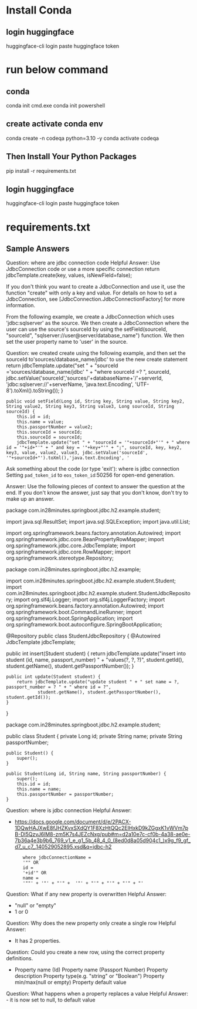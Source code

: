 
# Install Conda

## login huggingface
huggingface-cli login
paste huggingface token



# run below command
## conda
conda init cmd.exe
conda init powershell

## create activate conda env
conda create -n codeqa python=3.10 -y
conda activate codeqa

## Then Install Your Python Packages

pip install -r requirements.txt

## login huggingface
huggingface-cli login
paste huggingface token

# requirements.txt


## Sample Answers

Question: where are jdbc connection code
Helpful Answer: Use JdbcConnection code or use a more specific connection
        return jdbcTemplate.create(key, values, isNewField=false);

If you don't think you want to create a JdbcConnection and use it, use the function "create" with only a key and value. For details on how to set a JdbcConnection, see [JdbcConnection.JdbcConnectionFactory] for more information.

From the following example, we create a JdbcConnection which uses 'jdbc:sqlserver' as the source. We then create a JdbcConnection where the user can use the source's sourceId by using the setField(sourceId, "sourceId", "sqlserver://user@server/database_name") function. We then set the user property name to 'user' in the source.

Question: we created create using the following example, and then set the sourceId to'sources/database_name/jdbc' to use the new create statement
        return jdbcTemplate.update("set " + "sourceId ='sources/database_name/jdbc' " + "where sourceId =? ", sourceId, jdbc.setValue('sourceId','sources/'+databaseName+'/'+serverId, 'jdbc:sqlserver://'+serverName, 'java.text.Encoding', 'UTF-8').toXml().toString());
    }

    public void setField(Long id, String key, String value, String key2, String value2, String key3, String value3, Long sourceId, String sourceId) {
        this.id = id;
        this.name = value;
        this.passportNumber = value2;
        this.sourceId = sourceId;
        this.sourceId = sourceId;
        jdbcTemplate.update("set " + "sourceId = '"+sourceId+"'" + " where id = '"+id+"'" + " and key = '"+key+"'" + ";", sourceId, key, key2, key3, value, value2, value3, jdbc.setValue('sourceId', '"+sourceId+"').toXml(),'java.text.Encoding', '

Ask something about the code (or type 'exit'): where is jdbc connection
Setting `pad_token_id` to `eos_token_id`:50256 for open-end generation.

Answer:
 Use the following pieces of context to answer the question at the end. If you don't know the answer, just say that you don't know, don't try to make up an answer.

package com.in28minutes.springboot.jdbc.h2.example.student;

import java.sql.ResultSet;
import java.sql.SQLException;
import java.util.List;

import org.springframework.beans.factory.annotation.Autowired;
import org.springframework.jdbc.core.BeanPropertyRowMapper;
import org.springframework.jdbc.core.JdbcTemplate;
import org.springframework.jdbc.core.RowMapper;
import org.springframework.stereotype.Repository;

package com.in28minutes.springboot.jdbc.h2.example;

import com.in28minutes.springboot.jdbc.h2.example.student.Student;
import com.in28minutes.springboot.jdbc.h2.example.student.StudentJdbcRepository;
import org.slf4j.Logger;
import org.slf4j.LoggerFactory;
import org.springframework.beans.factory.annotation.Autowired;
import org.springframework.boot.CommandLineRunner;
import org.springframework.boot.SpringApplication;
import org.springframework.boot.autoconfigure.SpringBootApplication;

@Repository
public class StudentJdbcRepository {
    @Autowired
    JdbcTemplate jdbcTemplate;

public int insert(Student student) {
        return jdbcTemplate.update("insert into student (id, name, passport_number) " + "values(?,  ?, ?)",
                student.getId(), student.getName(), student.getPassportNumber());
    }

    public int update(Student student) {
        return jdbcTemplate.update("update student " + " set name = ?, passport_number = ? " + " where id = ?",
                student.getName(), student.getPassportNumber(), student.getId());
    }

}

package com.in28minutes.springboot.jdbc.h2.example.student;

public class Student {
    private Long id;
    private String name;
    private String passportNumber;

    public Student() {
        super();
    }

    public Student(Long id, String name, String passportNumber) {
        super();
        this.id = id;
        this.name = name;
        this.passportNumber = passportNumber;
    }

Question: where is jdbc connection
Helpful Answer:
 - https://docs.google.com/document/d/e/2PACX-1DQwHAJXwE8fJHZKvxSXdQY1F8XzHtQQc2EIHxkD9kZGgxK1vWVm7pB-Dl5QzvJ6lM8-zm5K7s4JEZcNxg/pub#m=d2a10e7c-cf0b-4a38-ae0e-7b36a4e3b9b6_769_v1_e_g1_5b_48_4_0_(8ed0d8a05d904c1_)x9g_f9_gf_d7_u_c7_.140529052895.xsd&q=jdbc-h2

          where jdbcConnectionName =
          '"" OR
          id =
          '+id'" OR
          name =
          '""' + '"' + "'" +  '"' + "'" + "'" + "'" + "'


Question: What if any new property is overwritten
Helpful Answer:
 - "null" or "empty"
 - 1 or 0


Question: Why does the new property only create a single row
Helpful Answer:
 - It has 2 properties.



Question: Could you create a new row, using the correct
property definitions.
- Property name (Id)
Property name (Passport Number)
Property description
Property type(e.g. "string" or "Boolean")
Property min/max(null or empty)
Property default value


Question: What happens when a property replaces a value
Helpful Answer:  - it is now
           set to null, to default value

